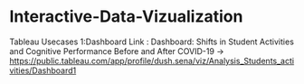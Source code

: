 # Interactive-Data-Vizualization
Tableau Usecases 1:Dashboard Link : Dashboard: Shifts in Student Activities and Cognitive Performance
Before and After COVID-19 -> https://public.tableau.com/app/profile/dush.sena/viz/Analysis_Students_activities/Dashboard1
